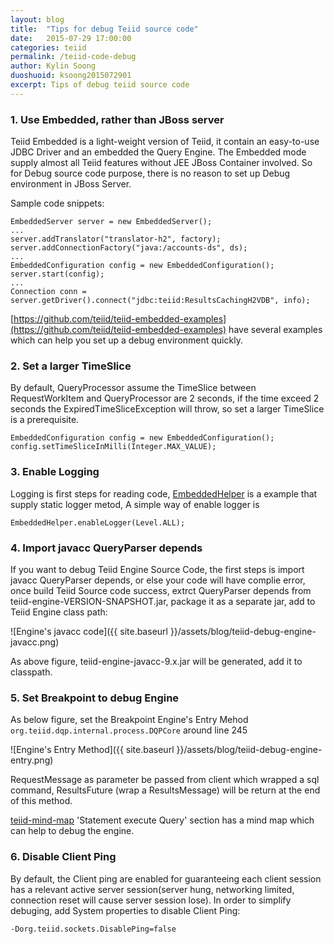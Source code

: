 ```yaml
---
layout: blog
title:  "Tips for debug Teiid source code"
date:   2015-07-29 17:00:00
categories: teiid
permalink: /teiid-code-debug
author: Kylin Soong
duoshuoid: ksoong2015072901
excerpt: Tips of debug teiid source code
---
```


### 1. Use Embedded, rather than JBoss server

Teiid Embedded is a light-weight version of Teiid, it contain an easy-to-use JDBC Driver and an embedded the Query Engine. The Embedded mode supply almost all Teiid features without JEE JBoss Container involved. So for Debug source code purpose, there is no reason to set up Debug environment in JBoss Server.

Sample code snippets:

~~~
EmbeddedServer server = new EmbeddedServer();
...
server.addTranslator("translator-h2", factory);
server.addConnectionFactory("java:/accounts-ds", ds);
...
EmbeddedConfiguration config = new EmbeddedConfiguration();
server.start(config);
...
Connection conn = server.getDriver().connect("jdbc:teiid:ResultsCachingH2VDB", info);
~~~

[https://github.com/teiid/teiid-embedded-examples](https://github.com/teiid/teiid-embedded-examples) have several examples which can help you set up a debug environment quickly.

### 2. Set a larger TimeSlice

By default, QueryProcessor assume the TimeSlice between RequestWorkItem and QueryProcessor are 2 seconds, if the time exceed 2 seconds the ExpiredTimeSliceException will throw, so set a larger TimeSlice is a prerequisite.

~~~
EmbeddedConfiguration config = new EmbeddedConfiguration();
config.setTimeSliceInMilli(Integer.MAX_VALUE);
~~~

### 3. Enable Logging

Logging is first steps for reading code, [EmbeddedHelper](https://raw.githubusercontent.com/teiid/teiid-embedded-examples/master/common/src/main/java/org/teiid/example/EmbeddedHelper.java) is a example that supply static logger metod, A simple way of enable logger is 

~~~
EmbeddedHelper.enableLogger(Level.ALL);
~~~

### 4. Import javacc QueryParser depends

If you want to debug Teiid Engine Source Code, the first steps is import javacc QueryParser depends, or else your code will have complie error, once build Teiid Source code success, extrct QueryParser depends from teiid-engine-VERSION-SNAPSHOT.jar, package it as a separate jar, add to Teiid Engine class path:

![Engine's javacc code]({{ site.baseurl }}/assets/blog/teiid-debug-engine-javacc.png)

As above figure, teiid-engine-javacc-9.x.jar will be generated, add it to classpath.

### 5. Set Breakpoint to debug Engine

As below figure, set the Breakpoint Engine's Entry Mehod `org.teiid.dqp.internal.process.DQPCore` around line 245

![Engine's Entry Method]({{ site.baseurl }}/assets/blog/teiid-debug-engine-entry.png)

RequestMessage as parameter be passed from client which wrapped a sql command, ResultsFuture<ResultsMessage> (wrap a ResultsMessage) will be return at the end of this method.

[teiid-mind-map](http://ksoong.org/teiid-mind-map/) 'Statement execute Query' section has a mind map which can help to debug the engine.

### 6. Disable Client Ping

By default, the Client ping are enabled for guaranteeing each client session has a relevant active server session(server hung, networking limited, connection reset will cause server session lose). In order to simplify debuging, add System properties to disable Client Ping:

~~~
-Dorg.teiid.sockets.DisablePing=false
~~~
